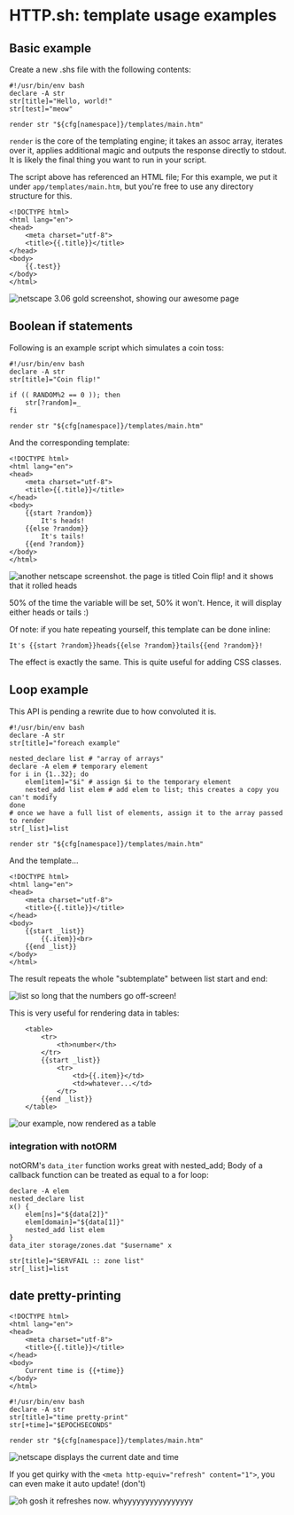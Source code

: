 # HTTP.sh: template usage examples

## Basic example

Create a new .shs file with the following contents:

```
#!/usr/bin/env bash
declare -A str
str[title]="Hello, world!"
str[test]="meow"

render str "${cfg[namespace]}/templates/main.htm"
```

`render` is the core of the templating engine; it takes an assoc array, iterates over it, applies
additional magic and outputs the response directly to stdout. It is likely the final thing you want
to run in your script.

The script above has referenced an HTML file; For this example, we put it under
`app/templates/main.htm`, but you're free to use any directory structure for this.

```
<!DOCTYPE html>
<html lang="en">
<head>
	<meta charset="utf-8">
	<title>{{.title}}</title>
</head>
<body>
	{{.test}}
</body>
</html>
```

![netscape 3.06 gold screenshot, showing our awesome page](https://f.sakamoto.pl/IwILCemig.png)

## Boolean if statements

Following is an example script which simulates a coin toss:

```
#!/usr/bin/env bash
declare -A str
str[title]="Coin flip!"

if (( RANDOM%2 == 0 )); then
	str[?random]=_
fi

render str "${cfg[namespace]}/templates/main.htm"
```

And the corresponding template:

```
<!DOCTYPE html>
<html lang="en">
<head>
	<meta charset="utf-8">
	<title>{{.title}}</title>
</head>
<body>
	{{start ?random}}
		It's heads!
	{{else ?random}}
		It's tails!
	{{end ?random}}
</body>
</html>
```

![another netscape screenshot. the page is titled Coin flip! and it shows that it rolled heads](https://f.sakamoto.pl/IwIQT0d6w.png)

50% of the time the variable will be set, 50% it won't. Hence, it will display either heads or tails :)

Of note: if you hate repeating yourself, this template can be done inline:

```
It's {{start ?random}}heads{{else ?random}}tails{{end ?random}}!
```

The effect is exactly the same. This is quite useful for adding CSS classes.

## Loop example

This API is pending a rewrite due to how convoluted it is.

```
#!/usr/bin/env bash
declare -A str
str[title]="foreach example"

nested_declare list # "array of arrays"
declare -A elem # temporary element
for i in {1..32}; do
	elem[item]="$i" # assign $i to the temporary element
	nested_add list elem # add elem to list; this creates a copy you can't modify
done
# once we have a full list of elements, assign it to the array passed to render
str[_list]=list

render str "${cfg[namespace]}/templates/main.htm"
```

And the template...

```
<!DOCTYPE html>
<html lang="en">
<head>
	<meta charset="utf-8">
	<title>{{.title}}</title>
</head>
<body>
	{{start _list}}
		{{.item}}<br>
	{{end _list}}
</body>
</html>
```

The result repeats the whole "subtemplate" between list start and end:

![list so long that the numbers go off-screen!](https://f.sakamoto.pl/IwI0slukA.png)

This is very useful for rendering data in tables:

```
	<table>
		<tr>
			<th>number</th>
		</tr>
        {{start _list}}
            <tr>
                <td>{{.item}}</td>
                <td>whatever...</td>
            </tr>
        {{end _list}}
	</table>
```

![our example, now rendered as a table](https://f.sakamoto.pl/IwIf39cYw.png)

### integration with notORM

notORM's `data_iter` function works great with nested_add; Body of a callback function can be
treated as equal to a for loop:

```
declare -A elem
nested_declare list
x() {
	elem[ns]="${data[2]}"
	elem[domain]="${data[1]}"
	nested_add list elem
}
data_iter storage/zones.dat "$username" x

str[title]="SERVFAIL :: zone list"
str[_list]=list
```

## date pretty-printing

```
<!DOCTYPE html>
<html lang="en">
<head>
	<meta charset="utf-8">
	<title>{{.title}}</title>
</head>
<body>
	Current time is {{+time}}
</body>
</html>
```

```
#!/usr/bin/env bash
declare -A str
str[title]="time pretty-print"
str[+time]="$EPOCHSECONDS"

render str "${cfg[namespace]}/templates/main.htm"
```

![netscape displays the current date and time](https://f.sakamoto.pl/IwIvf3Axw.png)

If you get quirky with the `<meta http-equiv="refresh" content="1">`, you can even make it
auto update! (don't)

![oh gosh it refreshes now. whyyyyyyyyyyyyyyyy](https://f.sakamoto.pl/simplescreenrecorder-2025-04-05_22.57.36.png)
